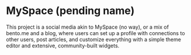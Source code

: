 # MySpace (pending name)

This project is a social media akin to MySpace (no way), or a mix of bento.me and a blog, where users can set up a profile with connections to other users, post articles, and customize everything with a simple theme editor and extensive, community-built widgets.
